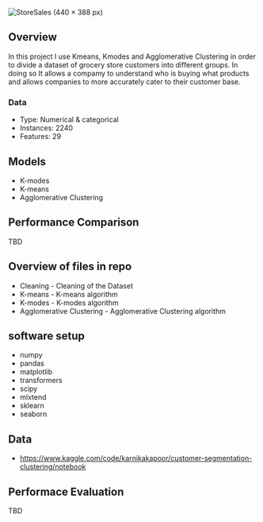 ![StoreSales (440 × 388 px)](https://user-images.githubusercontent.com/111559921/233491120-9ec8d472-d54e-4295-bccc-57a12a131c89.png)


## Overview
In this project I use Kmeans, Kmodes and Agglomerative Clustering in order to divide a dataset of grocery store customers into different groups. In doing so It allows a compamy to understand who is buying what products and allows companies to more accurately cater to their customer base.

  ### Data
  * Type: Numerical & categorical
  * Instances: 2240
  * Features: 29

  ## Models
  * K-modes
  * K-means
  * Agglomerative Clustering
  
  ## Performance Comparison 
 TBD 
  
  ## Overview of files in repo
  * Cleaning - Cleaning of the Dataset
  * K-means - K-means algorithm
  * K-modes - K-modes algorithm
  * Agglomerative Clustering - Agglomerative Clustering algorithm
  
  ## software setup 
  * numpy
  * pandas
  * matplotlib
  * transformers
  * scipy
  * mlxtend
  * sklearn
  * seaborn
  
  ## Data
  * https://www.kaggle.com/code/karnikakapoor/customer-segmentation-clustering/notebook
  
  
  ## Performace Evaluation 
  TBD 
